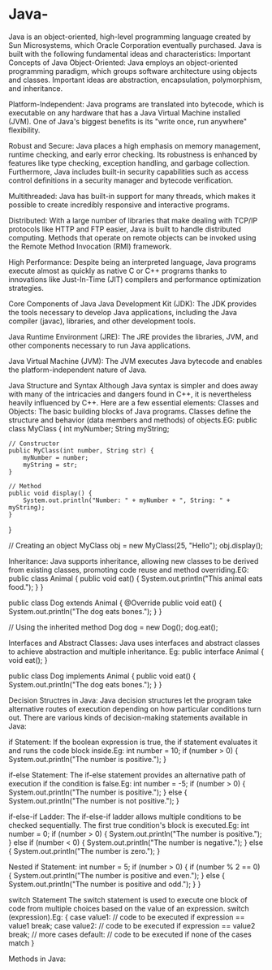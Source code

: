 # Java-
Java is an object-oriented, high-level programming language created by Sun Microsystems, which Oracle Corporation eventually purchased. Java is built with the following fundamental ideas and characteristics:
Important Concepts of Java Object-Oriented: Java employs an object-oriented programming paradigm, which groups software architecture using objects and classes. Important ideas are abstraction, encapsulation, polymorphism, and inheritance.

Platform-Independent: Java programs are translated into bytecode, which is executable on any hardware that has a Java Virtual Machine installed (JVM). One of Java's biggest benefits is its "write once, run anywhere" flexibility.

Robust and Secure: Java places a high emphasis on memory management, runtime checking, and early error checking. Its robustness is enhanced by features like type checking, exception handling, and garbage collection. Furthermore, Java includes built-in security capabilities such as access control definitions in a security manager and bytecode verification.

Multithreaded: Java has built-in support for many threads, which makes it possible to create incredibly responsive and interactive programs.

Distributed: With a large number of libraries that make dealing with TCP/IP protocols like HTTP and FTP easier, Java is built to handle distributed computing. Methods that operate on remote objects can be invoked using the Remote Method Invocation (RMI) framework.

High Performance: Despite being an interpreted language, Java programs execute almost as quickly as native C or C++ programs thanks to innovations like Just-In-Time (JIT) compilers and performance optimization strategies.

Core Components of Java
Java Development Kit (JDK): The JDK provides the tools necessary to develop Java applications, including the Java compiler (javac), libraries, and other development tools.

Java Runtime Environment (JRE): The JRE provides the libraries, JVM, and other components necessary to run Java applications.

Java Virtual Machine (JVM): The JVM executes Java bytecode and enables the platform-independent nature of Java.

Java Structure and Syntax
Although Java syntax is simpler and does away with many of the intricacies and dangers found in C++, it is nevertheless heavily influenced by C++. Here are a few essential elements:
Classes and Objects: The basic building blocks of Java programs. Classes define the structure and behavior (data members and methods) of objects.EG:
public class MyClass {
    int myNumber;
    String myString;

    // Constructor
    public MyClass(int number, String str) {
        myNumber = number;
        myString = str;
    }

    // Method
    public void display() {
        System.out.println("Number: " + myNumber + ", String: " + myString);
    }
}

// Creating an object
MyClass obj = new MyClass(25, "Hello");
obj.display();


Inheritance: Java supports inheritance, allowing new classes to be derived from existing classes, promoting code reuse and method overriding.EG:
public class Animal {
    public void eat() {
        System.out.println("This animal eats food.");
    }
}

public class Dog extends Animal {
    @Override
    public void eat() {
        System.out.println("The dog eats bones.");
    }
}

// Using the inherited method
Dog dog = new Dog();
dog.eat();

Interfaces and Abstract Classes: Java uses interfaces and abstract classes to achieve abstraction and multiple inheritance. Eg:
public interface Animal {
    void eat();
}

public class Dog implements Animal {
    public void eat() {
        System.out.println("The dog eats bones.");
    }
}



Decision Structres in Java:
Java decision structures let the program take alternative routes of execution depending on how particular conditions turn out. There are various kinds of decision-making statements available in Java:

if  Statement:
If the boolean expression is true, the if statement evaluates it and runs the code block inside.Eg:
int number = 10;
if (number > 0) {
    System.out.println("The number is positive.");
}

if-else Statement:
The if-else statement provides an alternative path of execution if the condition is false.Eg:
int number = -5;
if (number > 0) {
    System.out.println("The number is positive.");
} else {
    System.out.println("The number is not positive.");
}

if-else-if Ladder:
The if-else-if ladder allows multiple conditions to be checked sequentially. The first true condition's block is executed.Eg:
int number = 0;
if (number > 0) {
    System.out.println("The number is positive.");
} else if (number < 0) {
    System.out.println("The number is negative.");
} else {
    System.out.println("The number is zero.");
}

Nested if Statement:
int number = 5;
if (number > 0) {
    if (number % 2 == 0) {
        System.out.println("The number is positive and even.");
    } else {
        System.out.println("The number is positive and odd.");
    }
}

switch Statement
The switch statement is used to execute one block of code from multiple choices based on the value of an expression.
switch (expression).Eg:
{
    case value1:
        // code to be executed if expression == value1
        break;
    case value2:
        // code to be executed if expression == value2
        break;
    // more cases
    default:
        // code to be executed if none of the cases match
}


Methods in Java:
